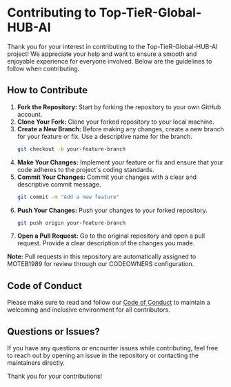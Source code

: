 # Contributing to Top-TieR-Global-HUB-AI

Thank you for your interest in contributing to the Top-TieR-Global-HUB-AI project! We appreciate your help and want to ensure a smooth and enjoyable experience for everyone involved. Below are the guidelines to follow when contributing.

## How to Contribute
1. **Fork the Repository:** Start by forking the repository to your own GitHub account.
2. **Clone Your Fork:** Clone your forked repository to your local machine.
3. **Create a New Branch:** Before making any changes, create a new branch for your feature or fix. Use a descriptive name for the branch.
   ```bash
   git checkout -b your-feature-branch
   ```
4. **Make Your Changes:** Implement your feature or fix and ensure that your code adheres to the project's coding standards.
5. **Commit Your Changes:** Commit your changes with a clear and descriptive commit message.
   ```bash
   git commit -m "Add a new feature"
   ```
6. **Push Your Changes:** Push your changes to your forked repository.
   ```bash
   git push origin your-feature-branch
   ```
7. **Open a Pull Request:** Go to the original repository and open a pull request. Provide a clear description of the changes you made.

**Note:** Pull requests in this repository are automatically assigned to MOTEB1989 for review through our CODEOWNERS configuration.

## Code of Conduct
Please make sure to read and follow our [Code of Conduct](CODE_OF_CONDUCT.md) to maintain a welcoming and inclusive environment for all contributors.

## Questions or Issues?
If you have any questions or encounter issues while contributing, feel free to reach out by opening an issue in the repository or contacting the maintainers directly.

Thank you for your contributions!